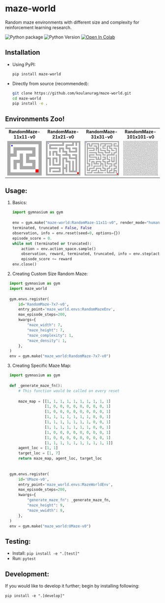 # maze-world

Random maze environments with different size and complexity for reinforcement learning research.

![Python package](https://github.com/koulanurag/maze-world/workflows/Python%20package/badge.svg)
![Python Version](https://img.shields.io/pypi/pyversions/maze-world)
[![Open In Colab](https://colab.research.google.com/assets/colab-badge.svg)](https://colab.research.google.com/github/koulanurag/maze-world/blob/main/examples/colab_example.ipynb)


## Installation

- Using PyPI:
   ```bash
   pip install maze-world
   ```

- Directly from source (recommended):
   ```bash
   git clone https://github.com/koulanurag/maze-world.git
   cd maze-world
   pip install -e .
   ```
## Environments Zoo!

<div style="text-align:center;">
  <table>
    <tr>
      <td><b>RandomMaze-11x11-v0</b></td>
      <td><b>RandomMaze-21x21-v0</b></td>
      <td><b>RandomMaze-31x31-v0</b></td>
      <td><b>RandomMaze-101x101-v0</b></td>
    </tr>
    <tr>
      <td><img src="/static/RandomMaze-11x11-v0.gif" alt="RandomMAze-11x11-v0.gif" width="200"/></td>
      <td><img src="/static/RandomMaze-21x21-v0.gif" alt="RandomMAze-21x21-v0.gif" width="200"/></td>
      <td><img src="/static/RandomMaze-31x31-v0.gif" alt="RandomMAze-11x11-v0.gif" width="200"/></td>
      <td><img src="/static/RandomMaze-101x101-v0.gif" alt="RandomMAze-21x21-v0.gif" width="200"/></td>
    </tr>
  </table>
</div>

## Usage:

1. Basics:
    ```python
    import gymnasium as gym
    
    env = gym.make("maze-world:RandomMaze-11x11-v0", render_mode="human")
    terminated, truncated = False, False
    observation, info = env.reset(seed=0, options={})
    episode_score = 0.
    while not (terminated or truncated):
        action = env.action_space.sample()
        observation, reward, terminated, truncated, info = env.step(action)
        episode_score += reward
    env.close()
    
    ```
2. Creating Custom Size Random Maze:
  ```python
    import gymnasium as gym
    import maze_world
    
    gym.envs.register(
        id='RandomMaze-7x7-v0',
        entry_point='maze_world.envs:RandomMazeEnv',
        max_episode_steps=200,
        kwargs={
            "maze_width": 7,
            "maze_height": 7,
            "maze_complexity": 1,
            "maze_density": 1,
        },
    )
    env = gym.make("maze_world:RandomMaze-7x7-v0")
  ```
3. Creating Specific Maze Map:

  ```python
    import gymnasium as gym

    def _generate_maze_fn():
        # This function would be called on every reset
    
        maze_map = [[1, 1, 1, 1, 1, 1, 1, 1, 1, 1]
                    [1, 0, 0, 0, 0, 0, 0, 0, 0, 1]
                    [1, 0, 0, 0, 0, 0, 0, 0, 0, 1]
                    [1, 1, 1, 1, 1, 1, 1, 0, 0, 1]
                    [1, 1, 1, 1, 1, 1, 1, 0, 0, 1]
                    [1, 1, 1, 1, 1, 1, 1, 0, 0, 1]
                    [1, 0, 0, 0, 0, 0, 0, 0, 0, 1]
                    [1, 0, 0, 0, 0, 0, 0, 0, 0, 1]
                    [1, 1, 1, 1, 1, 1, 1, 1, 1, 1]]
        agent_loc = [1, 1]
        target_loc = [1, 7]
        return maze_map, agent_loc, target_loc


    gym.envs.register(
        id='UMaze-v0',
        entry_point='maze_world.envs:MazeWorldEnv',
        max_episode_steps=200,
        kwargs={
            "generate_maze_fn": _generate_maze_fn,
            "maze_height": 9,
            "maze_wwidth": 9,
        },
    )
    env = gym.make("maze_world:UMaze-v0")
  ```
## Testing:

- Install: ```pip install -e ".[test]" ```
- Run: ```pytest```

## Development:

If you would like to develop it further; begin by installing following:

```pip install -e ".[develop]" ```